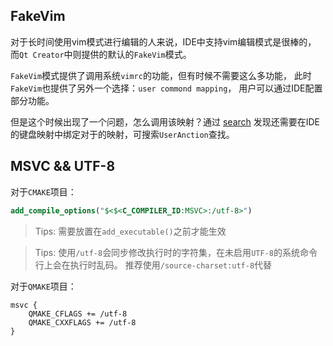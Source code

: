 ## FakeVim
对于长时间使用vim模式进行编辑的人来说，IDE中支持vim编辑模式是很棒的，
而`Qt Creator`中则提供的默认的`FakeVim`模式。

`FakeVim`模式提供了调用系统`vimrc`的功能，但有时候不需要这么多功能，
此时`FakeVim`也提供了另外一个选择：`user commond mapping`，
用户可以通过IDE配置部分功能。

但是这个时候出现了一个问题，怎么调用该映射？通过
[search](https://stackoverflow.com/questions/15437559/how-to-set-user-command-in-qt-FakeVim)
发现还需要在IDE的键盘映射中绑定对于的映射，可搜索`UserAnction`查找。

## MSVC && UTF-8
对于`CMAKE`项目：
```cmake
add_compile_options("$<$<C_COMPILER_ID:MSVC>:/utf-8>")
```
> Tips: 需要放置在`add_executable()`之前才能生效

> Tips: 使用`/utf-8`会同步修改执行时的字符集，在未启用`UTF-8`的系统命令行上会在执行时乱码。
    推荐使用`/source-charset:utf-8`代替

对于`QMAKE`项目：
```qmake
msvc {
    QMAKE_CFLAGS += /utf-8
    QMAKE_CXXFLAGS += /utf-8
}
```
